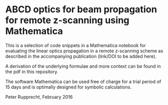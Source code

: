 # ABCD optics for beam propagation for remote z-scanning using Mathematica

This is a selection of code snippets in a Mathematica notebook for evaluating the linear optics propagation in a remote z-scanning scheme as described in the accompanying publication (link/DOI to be added here).

A derivation of the underlying formulae and more context can be found in the pdf in this repository.

The software Mathematica can be used free of charge for a trial period of 15 days and is optimally designed for symbolic calculations.

Peter Rupprecht, February 2016
